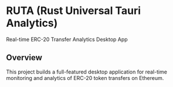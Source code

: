 # RUTA (Rust Universal Tauri Analytics)

Real-time ERC-20 Transfer Analytics Desktop App

## Overview

This project builds a full-featured desktop application for real-time monitoring and analytics of ERC-20 token transfers on Ethereum.
